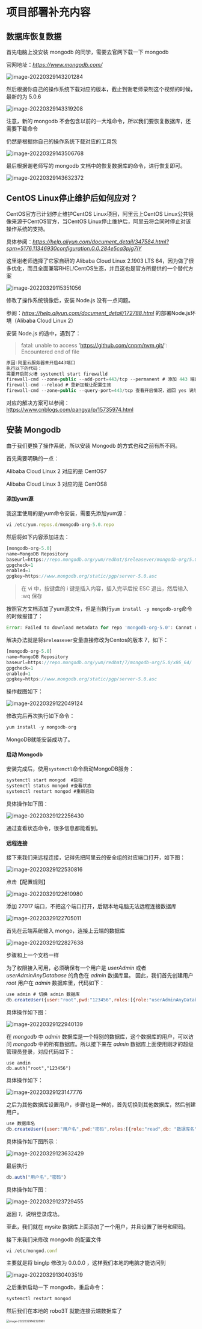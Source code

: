 # 项目部署补充内容



## 数据库恢复数据

首先电脑上没安装 mongodb 的同学，需要去官网下载一下 mongodb

官网地址：*https://www.mongodb.com/*

![image-20220329143201284](https://xiejie-typora.oss-cn-chengdu.aliyuncs.com/2022-03-29-063202.png)

然后根据你自己的操作系统下载对应的版本，截止到谢老师录制这个视频的时候，最新的为 5.0.6

![image-20220329143319208](https://xiejie-typora.oss-cn-chengdu.aliyuncs.com/2022-03-29-063319.png)

注意，新的 mongodb 不会包含以前的一大堆命令，所以我们要恢复数据库，还需要下载命令

仍然是根据你自己的操作系统下载对应的工具包

![image-20220329143506768](https://xiejie-typora.oss-cn-chengdu.aliyuncs.com/2022-03-29-063507.png)

最后根据谢老师写的 mongodb 文档中的恢复数据库的命令，进行恢复即可。

![image-20220329143632372](https://xiejie-typora.oss-cn-chengdu.aliyuncs.com/2022-03-29-063632.png)



## CentOS Linux停止维护后如何应对？

CentOS官方已计划停止维护CentOS Linux项目，阿里云上CentOS Linux公共镜像来源于CentOS官方，当CentOS Linux停止维护后，阿里云将会同时停止对该操作系统的支持。

具体参阅：*https://help.aliyun.com/document_detail/347584.html?spm=5176.11346930configuration.0.0.284e5ca3pjg7iY*



这里谢老师选择了它家自研的 Alibaba Cloud Linux 2.1903 LTS 64，因为做了很多优化，而且全面兼容RHEL/CentOS生态，并且这也是官方所提供的一个替代方案

![image-20220329115351056](https://xiejie-typora.oss-cn-chengdu.aliyuncs.com/2022-03-29-035351.png)



修改了操作系统镜像后，安装 Node.js 没有一点问题。

参阅：*https://help.aliyun.com/document_detail/172788.html* 的部署Node.js环境（Alibaba Cloud Linux 2）

安装 Node.js 的途中，遇到了：

>fatal: unable to access 'https://github.com/cnpm/nvm.git/': Encountered end of file

```js
原因:阿里云服务器未开启443端口
执行以下的代码：
需要开启防火墙 systemctl start firewalld
firewall-cmd --zone=public --add-port=443/tcp --permanent # 添加 443 端口访问
firewall-cmd --reload # 重新加载让配置生效
firewall-cmd --zone=public --query-port=443/tcp 查看开启情况，返回 yes 说明已开启。
```

对应的解决方案可以参阅：https://www.cnblogs.com/pangya/p/15735974.html



## 安装 Mongodb

由于我们更换了操作系统，所以安装 Mongodb 的方式也和之前有所不同。

首先需要明确的一点：

Alibaba Cloud Linux 2 对应的是 CentOS7

Alibaba Cloud Linux 3 对应的是 CentOS8

#### 添加yum源

我这里使用的是yum命令安装，需要先添加yum源：

```js
vi /etc/yum.repos.d/mongodb-org-5.0.repo
```

然后将如下内容添加进去：

```js
[mongodb-org-5.0]
name=MongoDB Repository
baseurl=https://repo.mongodb.org/yum/redhat/$releasever/mongodb-org/5.0/x86_64/
gpgcheck=1
enabled=1
gpgkey=https://www.mongodb.org/static/pgp/server-5.0.asc
```

> 在 vi 中，按键盘的 i 键是插入内容，插入完毕后按 ESC 退出，然后输入 :wq 保存

按照官方文档添加了yum源文件，但是当执行`yum install -y mongodb-org`命令的时候报错了：

```js
Error: Failed to download metadata for repo 'mongodb-org-5.0': Cannot download repomd.xml: Status code: 404 for https://repo.mongodb.org/yum/redhat/3/mongodb-org/5.0/x86_64/repodata/repomd.xml
```

解决办法就是将`$releasever`变量直接修改为Centos的版本 7，如下：

```js
[mongodb-org-5.0]
name=MongoDB Repository
baseurl=https://repo.mongodb.org/yum/redhat/7/mongodb-org/5.0/x86_64/
gpgcheck=1
enabled=1
gpgkey=https://www.mongodb.org/static/pgp/server-5.0.asc
```

操作截图如下：

![image-20220329122049124](https://xiejie-typora.oss-cn-chengdu.aliyuncs.com/2022-03-29-042049.png)

修改完后再次执行如下命令：

```js
yum install -y mongodb-org
```

MongoDB就能安装成功了。



#### 启动 Mongodb

安装完成后，使用`systemctl`命令启动MongoDB服务：

```js
systemctl start mongod  #启动
systemctl status mongod #查看状态
systemctl restart mongod #重新启动
```

具体操作如下图：

![image-20220329122256430](https://xiejie-typora.oss-cn-chengdu.aliyuncs.com/2022-03-29-042256.png)

通过查看状态命令，很多信息都能看到。



#### 远程连接

接下来我们来远程连接，记得先把阿里云的安全组的对应端口打开，如下图：

![image-20220329122530816](https://xiejie-typora.oss-cn-chengdu.aliyuncs.com/2022-03-29-042531.png)

点击【配置规则】

![image-20220329122610980](https://xiejie-typora.oss-cn-chengdu.aliyuncs.com/2022-03-29-042611.png)

添加 27017 端口，不把这个端口打开，后期本地电脑无法远程连接数据库

![image-20220329122705011](https://xiejie-typora.oss-cn-chengdu.aliyuncs.com/2022-03-29-042705.png)

首先在云端系统输入 mongo，连接上云端的数据库

![image-20220329122827638](https://xiejie-typora.oss-cn-chengdu.aliyuncs.com/2022-03-29-042827.png)

步骤和上一个文档一样

为了权限接入可用，必须确保有一个用户是 *userAdmin* 或者 *userAdminAnyDatabase* 的角色在 *admin* 数据库里。
因此，我们首先创建用户 *root* 用户在 *admin* 数据库里，代码如下：

```js
use admin # 切换 admin 数据库
db.createUser({user:"root",pwd:"123456",roles:[{role:"userAdminAnyDatabase",db: "admin"}]})
```

具体操作如下图：

![image-20220329122940139](https://xiejie-typora.oss-cn-chengdu.aliyuncs.com/2022-03-29-042940.png)

在 *mongodb* 中 *admin* 数据库是一个特别的数据库，这个数据库的用户，可以访问 *mongodb* 中的所有数据库。所以接下来在 *admin* 数据库上面使用刚才的超级管理员登录，对应代码如下：

```
use amdin
db.auth("root","123456")
```

具体操作如下：

![image-20220329123147776](https://xiejie-typora.oss-cn-chengdu.aliyuncs.com/2022-03-29-043147.png)

之后为其他数据库设置用户，步骤也是一样的，首先切换到其他数据库，然后创建用户。

```js
use 数据库名
db.createUser({user:"用户名",pwd:"密码",roles:[{role:"read",db: "数据库名"},{role:"readWrite",db:"数据库名"}]})
```

具体操作如下图所示：

![image-20220329123632429](https://xiejie-typora.oss-cn-chengdu.aliyuncs.com/2022-03-29-043633.png)

最后执行

```js
db.auth("用户名","密码")
```

具体操作如下图：

![image-20220329123729455](https://xiejie-typora.oss-cn-chengdu.aliyuncs.com/2022-03-29-043730.png)

返回 *1*，说明登录成功。

至此，我们就在 mysite 数据库上面添加了一个用户，并且设置了账号和密码。



接下来我们来修改 mongodb 的配置文件

```js
vi /etc/mongod.conf
```

主要就是将 bingIp 修改为 0.0.0.0 ，这样我们本地的电脑才能访问到

![image-20220329130403519](https://xiejie-typora.oss-cn-chengdu.aliyuncs.com/2022-03-29-050403.png)

之后重新启动一下 mongodb，重启命令：

```js
systemctl restart mongod
```

然后我们在本地的 robo3T 就能连接云端数据库了

<img src="https://xiejie-typora.oss-cn-chengdu.aliyuncs.com/2022-03-29-062329.png" alt="image-20220329142328981" style="zoom:50%;" />

